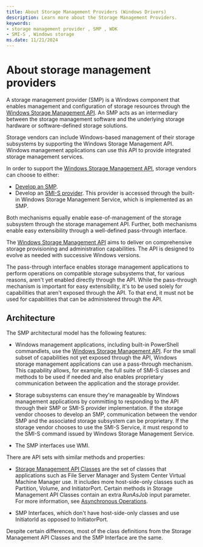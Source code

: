 ```yaml
---
title: About Storage Management Providers (Windows Drivers)
description: Learn more about the Storage Management Providers.
keywords:
- storage management provider , SMP , WDK
- SMI-S , Windows storage
ms.date: 11/21/2024
---
```


# About storage management providers

A storage management provider (SMP) is a Windows component that enables management and configuration of storage resources through the [Windows Storage Management API](windows-storage-management-api-portal.md). An SMP acts as an intermediary between the storage management software and the underlying storage hardware or software-defined storage solutions.

Storage vendors can include Windows-based management of their storage subsystems by supporting the Windows Storage Management API. Windows management applications can use this API to provide integrated storage management services.

In order to support the [Windows Storage Management API](windows-storage-management-api-portal.md), storage vendors can choose to either:

* [Develop an SMP](smp-development.md).
* Develop an [SMI-S provider](/previous-versions/windows/desktop/smi-s/dn265461(v=vs.85)). This provider is accessed through the built-in Windows Storage Management Service, which is implemented as an SMP.

Both mechanisms equally enable ease-of-management of the storage subsystem through the storage management API. Further, both mechanisms enable easy extensibility through a well-defined pass-through interface.

The [Windows Storage Management API](windows-storage-management-api-portal.md) aims to deliver on comprehensive storage provisioning and administration capabilities. The API is designed to evolve as needed with successive Windows versions.

The pass-through interface enables storage management applications to perform operations on compatible storage subsystems that, for various reasons, aren't yet enabled directly through the API. While the pass-through mechanism is important for easy extensibility, it's to be used solely for capabilities that aren't exposed through the API. To that end, it must not be used for capabilities that can be administered through the API.

## Architecture

The SMP architectural model has the following features:

* Windows management applications, including built-in PowerShell commandlets, use the [Windows Storage Management API](windows-storage-management-api-portal.md). For the small subset of capabilities not yet exposed through the API, Windows storage management applications can use a pass-through mechanism. This capability allows, for example, the full suite of SMI-S classes and methods to be used if needed and also enables proprietary communication between the application and the storage provider.

* Storage subsystems can ensure they're manageable by Windows management applications by committing to responding to the API through their SMP or SMI-S provider implementation. If the storage vendor chooses to develop an SMP, communication between the vendor SMP and the associated storage subsystem can be proprietary. If the storage vendor chooses to use the SMI-S Service, it must respond to the SMI-S command issued by Windows Storage Management Service.

* The SMP interfaces use WMI.

There are API sets with similar methods and properties:

* [Storage Management API Classes](storage-management-api-classes.md) are the set of classes that applications such as File Server Manager and System Center Virtual Machine Manager use. It includes more host-side-only classes such as Partition, Volume, and InitiatorPort. Certain methods in Storage Management API Classes contain an extra *RunAsJob* input parameter. For more information, see [Asynchronous Operations](smp-behavior-interaction.md).

* SMP Interfaces, which don't have host-side-only classes and use InitiatorId as opposed to InitiatorPort.

Despite certain differences, most of the class definitions from the Storage Management API Classes and the SMP Interface are the same.
